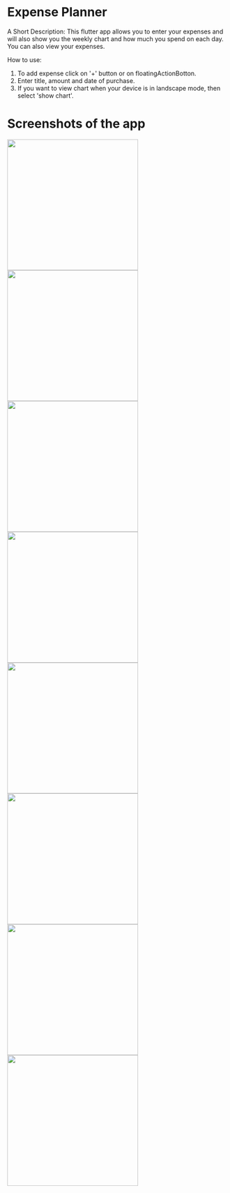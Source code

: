 # Expense Planner

A Short Description: 
This flutter app allows you to enter your expenses and will also show you the weekly chart and how much you spend on each day. You can also view your expenses.

How to use:
1. To add expense click on '+' button or on floatingActionBotton.
2. Enter title, amount and date of purchase.
3. If you want to view chart when your device is in landscape mode, then select 'show chart'.

# Screenshots of the app

<img src="https://user-images.githubusercontent.com/96539582/226185442-599a86d7-7b9e-45c7-b2fc-a35e48b9998d.jpg" width=300px><img src="https://user-images.githubusercontent.com/96539582/226185445-5b517b5c-afdf-49e8-bd7f-e5cfe58fe370.jpg" width=300px>
<img src="https://user-images.githubusercontent.com/96539582/226185447-3a0cf6f1-d015-416e-9eeb-5848b1b2561c.jpg" width=300px>
<img src="https://user-images.githubusercontent.com/96539582/226185448-43ac2123-a268-444c-b9d3-cde14318397d.jpg" width=300px>
<img src="https://user-images.githubusercontent.com/96539582/226185450-8d744e4a-7268-4642-825a-98bd7adb660d.jpg" width=300px>
<img src="https://user-images.githubusercontent.com/96539582/226185452-f0086bec-7095-4d84-834e-aa717872cf0d.jpg" width=300px>
<img src="https://user-images.githubusercontent.com/96539582/226185453-9da1be2a-0a22-4bea-95d9-30143396f384.jpg" width=300px>
<img src="https://user-images.githubusercontent.com/96539582/226185456-260019b9-8c3c-4875-bc12-f409af1dd700.jpg" width=300px>
